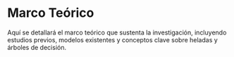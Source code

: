 # Marco Teórico

Aquí se detallará el marco teórico que sustenta la investigación, incluyendo estudios previos, modelos existentes y conceptos clave sobre heladas y árboles de decisión.
